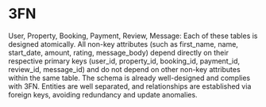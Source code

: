 # 3FN
User, Property, Booking, Payment, Review, Message:
Each of these tables is designed atomically. All non-key attributes (such as first_name, name, start_date, amount, rating, message_body) depend directly on their respective primary keys (user_id, property_id, booking_id, payment_id, review_id, message_id) and do not depend on other non-key attributes within the same table. The schema is already well-designed and complies with 3FN. Entities are well separated, and relationships are established via foreign keys, avoiding redundancy and update anomalies.